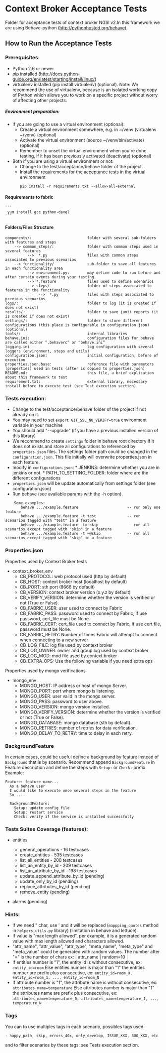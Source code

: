 # Context Broker Acceptance Tests

Folder for acceptance tests of context broker NGSI v2.In this framework we are using Behave-python (http://pythonhosted.org/behave).

## How to Run the Acceptance Tests

### Prerequisites:

- Python 2.6 or newer
- pip installed (http://docs.python-guide.org/en/latest/starting/install/linux/)
- virtualenv installed (pip install virtualenv) (optional).
Note: We recommend the use of virtualenv, because is an isolated working copy of Python which allows you to work on a specific project without worry of affecting other projects.

##### Environment preparation:

- If you are going to use a virtual environment (optional):
  * Create a virtual environment somewhere, e.g. in ~/venv (virtualenv ~/venv) (optional)
  * Activate the virtual environment (source ~/venv/bin/activate) (optional)
  * Remember to unset the virtual environment when you're done testing, if it has been previously activated (deactivate) (optional)
- Both if you are using a virtual environment or not:
  * Change to the test/acceptance/behave folder of the project.
  * Install the requirements for the acceptance tests in the virtual environment
     ```
     pip install -r requirements.txt --allow-all-external
     ```

#### Requirements to fabric
    ```
     yum install gcc python-devel
    ```

#### Folders/Files Structure

    components/:                         folder with several sub-folders with features and steps
        --> common_steps/:               folder with common steps used in several features
              -->  *.py                  files with common steps associated to previous scenarios
        --> functionality/               sub-folder to save all features in each functionality area
              --> environment.py:        may define code to run before and after certain events during your testing.
              --> *.feature              files used to define scenarios
              --> steps/                 folder of steps associated to features in the functionality
                   -->  *.py             files with steps associated to previous scenarios
    logs/:                               folder to log (it is created if does not exist)
    results/:                            folder to save junit reports (it is created if does not exist)
    settings/:                           folder to store different configurations (this place is configurable in configuration.json) (optional)
    tools/:                              internal libraries
    behave.ini:                          configuration files for behave are called either ”.behaverc” or “behave.ini”
    logging.ini                          log configuration with several loggers (environment, steps and utils)
    configuration.json:                  initial configuration, before of execution
    properties.json.base:                reference file with parameters (properties) used in tests (after is copied to properties.json)
    README.md:                           this file, a brief explication about this framework to test
    requirement.txt:                     external library, necessary install before to execute test (see Test execution section)

### Tests execution:

- Change to the test/acceptance/behave folder of the project if not already on it.
- You may need to set `export GIT_SSL_NO_VERIFY=true` environment variable in your machine
- You should add "--upgrade" (if you have a previous installed version of this library)
- We recommend to create `settings` folder in  behave root directory if it does not exists and store all configurations to referenced by `properties.json` files.
  The settings folder path could be changed in the `configuration.json`.
  This file initially will overwrite properties.json in each feature.
- modify in `configuration.json`:
       * JENKINS: determine whether you are in jenkins or not.
       * PATH_TO_SETTING_FOLDER: folder where are the different configurations
- `properties.json` will be update automatically from settings folder (see configuration.json)
- Run behave (see available params with the -h option).
```
    Some examples:
       behave .../example.feature                      -- run only one feature
       behave .../example.feature -t test              -- run scenarios tagged with "test" in a feature
       behave .../example.feature -t=-skip             -- run all scenarios except tagged with "skip" in a feature
       behave .../example.feature -t ~@skip            -- run all scenarios except tagged with "skip" in a feature
```

### Properties.json

 Properties used by Context Broker tests
- context_broker_env
    * CB_PROTOCOL: web protocol used (http by default)
    * CB_HOST: context broker host (localhost by default)
    * CB_PORT: sth port (8666 by default)
    * CB_VERSION: context broker version (x.y.z by default)
    * CB_VERIFY_VERSION: determine whether the version is verified or not (True or False).
    * CB_FABRIC_USER: user used to connect by Fabric
    * CB_FABRIC_PASS: password used to connect by Fabric, if use password, cert_file must be None.
    * CB_FABRIC_CERT: cert_file used to connect by Fabric, if use cert file, password must be None.
    * CB_FABRIC_RETRY: Number of times Fabric will attempt to connect when connecting to a new server
    * CB_LOG_FILE: log file used by context broker
    * CB_LOG_OWNER: owner and group log used by context broker
    * CB_LOG_MOD: mod file used by context broker
    * CB_EXTRA_OPS:  Use the following variable if you need extra ops

 Properties used by mongo verifications
- mongo_env
    * MONGO_HOST: IP address or host of mongo Server.
    * MONGO_PORT: port where mongo is listening.
    * MONGO_USER: user valid in the mongo server.
    * MONGO_PASS: password to user above.
    * MONGO_VERSION: mongo version installed.
    * MONGO_VERIFY_VERSION: determine whether the version is verified or not (True or False).
    * MONGO_DATABASE: mongo database (sth by default).
    * MONGO_RETRIES: number of retries for data verification.
    * MONGO_DELAY_TO_RETRY: time to delay in each retry.


### BackgroundFeature

In certain cases, could be useful define a background by feature instead of `Background` that is by scenario.
Recommend append `BackgroundFeature` in Feature description and define the steps with `Setup:` or `Check:` prefix.
Example:
```
Feature: feature name...
  As a behave user
  I would like to execute once several steps in the feature
  So ....

  BackgroundFeature:
    Setup: update config file
    Setup: restart service
    Check: verify if the service is installed successfully
```

### Tests Suites Coverage (features):

  - entities
    * general_operations - 16 testcases
    * create_entities - 535 testcases
    * list_all_entities - 200 testcases
    * list_an_entity_by_id - 209 testcases
    * list_an_attribute_by_id - 198 testcases
    * update_append_attribute_by_id (pending)
    * update_only_by_id (pending)
    * replace_attributes_by_id (pending)
    * remove_entity (pending)

 -  alarms (pending)


### Hints:
  - If we need " char, use \' and it will be replaced (`mappping_quotes` method in `helpers_utils.py` library) (limitation in behave and lettuce).
  - If value is "max length allowed", per example, it is a generated random value with max length allowed and characters allowed.
  - "attr_name", "attr_value", "attr_type", "meta_name", "meta_type" and "meta_value" could be generated with random values.
      The number after "=" is the number of chars
        ex: | attr_name | random=10 |
  - If entities number is "1", the entity id is without consecutive, ex: `entity_id=room`
    Else entities number is major than "1" the entities number are prefix plus consecutive, ex:
        `entity_id=room_0, entity_id=room_1, ..., entity_id=room_N`
  - If attribute number is "1", the attribute name is without consecutive, ex: `attributes_name=temperature`
    Else attributes number is major than "1" the attributes name are prefix plus consecutive, ex:
        `attributes_name=temperature_0, attributes_name=temperature_1, ..., temperature_N`


### Tags

You can to use multiples tags in each scenario, possibles tags used:

    - happy_path, skip, errors_40x, only_develop, ISSUE_XXX, BUG_XXX, etc

and to filter scenarios by these tags: see Tests execution section.
